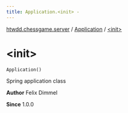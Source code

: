 ```yaml
---
title: Application.<init> - 
---
```


[htwdd.chessgame.server](../index.html) / [Application](index.html) / [&lt;init&gt;](./-init-.html)

# &lt;init&gt;

`Application()`

Spring application class

**Author**
Felix Dimmel

**Since**
1.0.0

